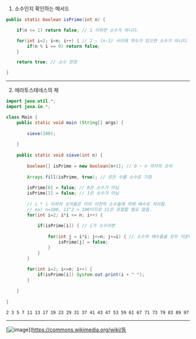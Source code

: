 1. 소수인지 확인하는 메서드
```java
public static boolean isPrime(int n) {

    if(n <= 1) return false; // 1 이하면 소수가 아니다.

    for(int i=2; i<n; i++) { // 2 ~ (n-1) 사이에 약수가 있으면 소수가 아니다.
        if(n % i == 0) return false;
    }

    return true; // 소수 판정

}
```

---

2. 에라토스테네스의 체

```java
import java.util.*;
import java.io.*;

class Main {
	public static void main (String[] args) {
	    
	    sieve(100);
        
	}
	
	public static void sieve(int n) {
	    
	    boolean[] isPrime = new boolean[n+1]; // 0 ~ n 까지의 숫자
	    
	    Arrays.fill(isPrime, true); // 모든 수를 소수로 가정
	    
	    isPrime[0] = false; // 0은 소수가 아님
	    isPrime[1] = false; // 1은 소수가 아님
	    
	    // i * i 이하의 숫자들은 이미 이전의 소수들에 의해 배수로 처리됨.
	    // ex) n=100, 11^2 > 100이므로 11은 포함할 필요 없음.
	    for(int i=2; i*i <= n; i++) { 
	        
	        if(isPrime[i]) { // i가 소수라면
	            
	            for(int j = i*i; j<=n; j+=i) { // 소수의 배수들을 모두 지운다.
	                isPrime[j] = false;
	            }
	        }
	    }
	    
	    for(int i=2; i<=n; i++) {
	        if(isPrime[i]) System.out.print(i + " ");
	    }
	    
	}
	
}
```
```
2 3 5 7 11 13 17 19 23 29 31 37 41 43 47 53 59 61 67 71 73 79 83 89 97
```

---
[![image](https://github.com/user-attachments/assets/e552a789-dcc4-47c2-8116-3e3bed28586f)](https://commons.wikimedia.org/wiki/동

